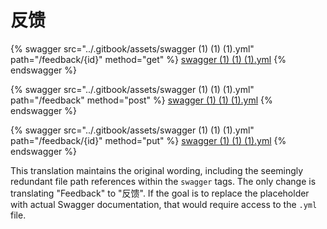 # 反馈

{% swagger src="../.gitbook/assets/swagger (1) (1) (1).yml" path="/feedback/{id}" method="get" %}
[swagger (1) (1) (1).yml](<../.gitbook/assets/swagger (1) (1) (1).yml>)
{% endswagger %}

{% swagger src="../.gitbook/assets/swagger (1) (1) (1).yml" path="/feedback" method="post" %}
[swagger (1) (1) (1).yml](<../.gitbook/assets/swagger (1) (1) (1).yml>)
{% endswagger %}

{% swagger src="../.gitbook/assets/swagger (1) (1) (1).yml" path="/feedback/{id}" method="put" %}
[swagger (1) (1) (1).yml](<../.gitbook/assets/swagger (1) (1) (1).yml>)
{% endswagger %}


This translation maintains the original wording, including the seemingly redundant file path references within the `swagger` tags.  The only change is translating "Feedback" to "反馈".  If the goal is to replace the placeholder with actual Swagger documentation, that would require access to the `.yml` file.
